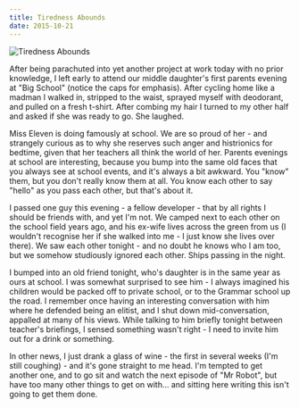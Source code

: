 ```yaml
---
title: Tiredness Abounds
date: 2015-10-21
---
```


![Tiredness Abounds](https://source.unsplash.com/d34DtRp1bqo/1600x900)

After being parachuted into yet another project at work today with no prior knowledge, I left early to attend our middle daughter's first parents evening at "Big School" (notice the caps for emphasis). After cycling home like a madman I walked in, stripped to the waist, sprayed myself with deodorant, and pulled on a fresh t-shirt. After combing my hair I turned to my other half and asked if she was ready to go. She laughed.

Miss Eleven is doing famously at school. We are so proud of her - and strangely curious as to why she reserves such anger and histrionics for bedtime, given that her teachers all think the world of her. Parents evenings at school are interesting, because you bump into the same old faces that you always see at school events, and it's always a bit awkward. You "know" them, but you don't really know them at all. You know each other to say "hello" as you pass each other, but that's about it.

I passed one guy this evening - a fellow developer - that by all rights I should be friends with, and yet I'm not. We camped next to each other on the school field years ago, and his ex-wife lives across the green from us (I wouldn't recognise her if she walked into me - I just know she lives over there). We saw each other tonight - and no doubt he knows who I am too, but we somehow studiously ignored each other. Ships passing in the night.

I bumped into an old friend tonight, who's daughter is in the same year as ours at school. I was somewhat surprised to see him - I always imagined his children would be packed off to private school, or to the Grammar school up the road. I remember once having an interesting conversation with him where he defended being an elitist, and I shut down mid-conversation, appalled at many of his views. While talking to him briefly tonight between teacher's briefings, I sensed something wasn't right - I need to invite him out for a drink or something.

In other news, I just drank a glass of wine - the first in several weeks (I'm still coughing) - and it's gone straight to me head. I'm tempted to get another one, and to go sit and watch the next episode of "Mr Robot", but have too many other things to get on with... and sitting here writing this isn't going to get them done.